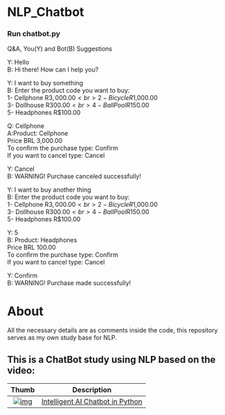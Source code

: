 # NLP_Chatbot

### Run chatbot.py


Q&A, You(Y) and Bot(B) Suggestions


Y: Hello <br>
B: Hi there! How can I help you?


Y: I want to buy something <br>
B: Enter the product code you want to buy: <br>
 1- Cellphone R$3,000.00 <br>
 2- Bicycle R$1,000.00 <br>
 3- Dollhouse R$300.00 <br>
 4- Ball Pool R$150.00 <br>
 5- Headphones R$100.00 <br>
 
 
 
 Q: Cellphone <br>
 A:Product: Cellphone <br>
  Price BRL 3,000.00  <br>
  To confirm the purchase type: Confirm <br>
  If you want to cancel type: Cancel  <br>
  
  
Y: Cancel <br>
B: WARNING! Purchase canceled successfully!


Y: I want to buy another thing <br>
B: Enter the product code you want to buy: <br>
 1- Cellphone R$3,000.00 <br>
 2- Bicycle R$1,000.00 <br>
 3- Dollhouse R$300.00 <br>
 4- Ball Pool R$150.00 <br>
 5- Headphones R$100.00 <br>
 
 

 Y: 5 <br>
 B: Product: Headphones <br>
  Price BRL 100.00      <br>
  To confirm the purchase type: Confirm <br>
  If you want to cancel type: Cancel    <br>


Y: Confirm <br>
B: WARNING! Purchase made successfully!


# About
All the necessary details are as comments inside the code, this repository serves as my own study base for NLP. <br>


## This is a ChatBot study using NLP based on the video:

| Thumb | Description |
| :-: | --- |
| [![img](https://i.ytimg.com/vi/1lwddP0KUEg/hq720.jpg?sqp=-oaymwEcCOgCEMoBSFXyq4qpAw4IARUAAIhCGAFwAcABBg==&rs=AOn4CLApyzV-rH92_aBv4dfVe6yw5szG-g)](https://www.youtube.com/watch?v=1lwddP0KUEg) | [Intelligent AI Chatbot in Python](https://www.youtube.com/watch?v=1lwddP0KUEg)
<br>
